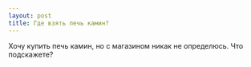 ```yaml
---
layout: post 
title: Где взять печь камин? 
--- 
```

Хочу купить печь камин, но с магазином никак не определюсь. Что подскажете?